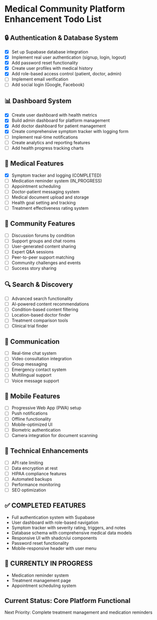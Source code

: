 # Medical Community Platform Enhancement Todo List

## 🔒 Authentication & Database System
- [x] Set up Supabase database integration
- [x] Implement real user authentication (signup, login, logout)
- [x] Add password reset functionality
- [x] Create user profiles with medical history
- [x] Add role-based access control (patient, doctor, admin)
- [ ] Implement email verification
- [ ] Add social login (Google, Facebook)

## 📊 Dashboard System
- [x] Create user dashboard with health metrics
- [x] Build admin dashboard for platform management
- [x] Add doctor dashboard for patient management
- [x] Create comprehensive symptom tracker with logging form
- [ ] Implement real-time notifications
- [ ] Create analytics and reporting features
- [ ] Add health progress tracking charts

## 🏥 Medical Features
- [x] Symptom tracker and logging (COMPLETED)
- [ ] Medication reminder system (IN_PROGRESS)
- [ ] Appointment scheduling
- [ ] Doctor-patient messaging system
- [ ] Medical document upload and storage
- [ ] Health goal setting and tracking
- [ ] Treatment effectiveness rating system

## 👥 Community Features
- [ ] Discussion forums by condition
- [ ] Support groups and chat rooms
- [ ] User-generated content sharing
- [ ] Expert Q&A sessions
- [ ] Peer-to-peer support matching
- [ ] Community challenges and events
- [ ] Success story sharing

## 🔍 Search & Discovery
- [ ] Advanced search functionality
- [ ] AI-powered content recommendations
- [ ] Condition-based content filtering
- [ ] Location-based doctor finder
- [ ] Treatment comparison tools
- [ ] Clinical trial finder

## 💬 Communication
- [ ] Real-time chat system
- [ ] Video consultation integration
- [ ] Group messaging
- [ ] Emergency contact system
- [ ] Multilingual support
- [ ] Voice message support

## 📱 Mobile Features
- [ ] Progressive Web App (PWA) setup
- [ ] Push notifications
- [ ] Offline functionality
- [ ] Mobile-optimized UI
- [ ] Biometric authentication
- [ ] Camera integration for document scanning

## 🔧 Technical Enhancements
- [ ] API rate limiting
- [ ] Data encryption at rest
- [ ] HIPAA compliance features
- [ ] Automated backups
- [ ] Performance monitoring
- [ ] SEO optimization

## ✅ COMPLETED FEATURES
- Full authentication system with Supabase
- User dashboard with role-based navigation
- Symptom tracker with severity rating, triggers, and notes
- Database schema with comprehensive medical data models
- Responsive UI with shadcn/ui components
- Password reset functionality
- Mobile-responsive header with user menu

## 🚧 CURRENTLY IN PROGRESS
- Medication reminder system
- Treatment management page
- Appointment scheduling system

## Current Status: Core Platform Functional
Next Priority: Complete treatment management and medication reminders
